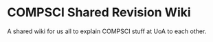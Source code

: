 # COMPSCI Shared Revision Wiki

A shared wiki for us all to explain COMPSCI stuff at UoA to each other.

